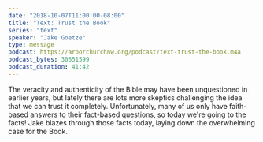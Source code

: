 ```yaml
---
date: "2018-10-07T11:00:00-08:00"
title: "Text: Trust the Book"
series: "text"
speaker: "Jake Goetze"
type: message
podcast: https://arborchurchnw.org/podcast/text-trust-the-book.m4a
podcast_bytes: 30651599
podcast_duration: 41:42
---
```


The veracity and authenticity of the Bible may have been unquestioned in earlier years, but lately there are lots more
skeptics challenging the idea that we can trust it completely. Unfortunately, many of us only have faith-based answers
to their fact-based questions, so today we're going to the facts! Jake blazes through those facts today, laying down the
overwhelming case for the Book.

